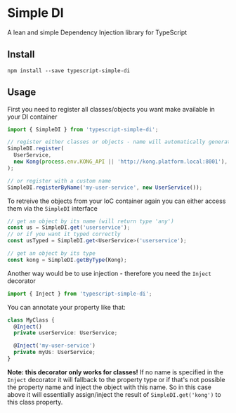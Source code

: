 # Simple DI
A lean and simple Dependency Injection library for TypeScript

## Install

```
npm install --save typescript-simple-di
```

## Usage

First you need to register all classes/objects you want make available in your DI container
```typescript
import { SimpleDI } from 'typescript-simple-di';

// register either classes or objects - name will automatically generated from the class name (e.g. the class UserService will become available as userservice)
SimpleDI.register(
  UserService,
  new Kong(process.env.KONG_API || 'http://kong.platform.local:8001'),
);

// or register with a custom name
SimpleDI.registerByName('my-user-service', new UserService());
```

To retreive the objects from your IoC container again you can either access them via the `SimpleDI` interface
```typescript
// get an object by its name (will return type 'any')
const us = SimpleDI.get('userservice');
// or if you want it typed correctly
const usTyped = SimpleDI.get<UserService>('userservice');

// get an object by its type
const kong = SimpleDI.getByType(Kong);
```

Another way would be to use injection - therefore you need the `Inject` decorator
```typescript
import { Inject } from 'typescript-simple-di';
```

You can annotate your property like that:
```typescript
class MyClass {
  @Inject()
  private userService: UserService;

  @Inject('my-user-service')
  private myUs: UserService;
}
```
**Note: this decorator only works for classes!** 
If no name is specified in the `Inject` decorator it will fallback to the property type or if that's not possible the property name and inject the object with this name. So in this case above it will essentially assign/inject the result of `SimpleDI.get('kong')` to this class property.
